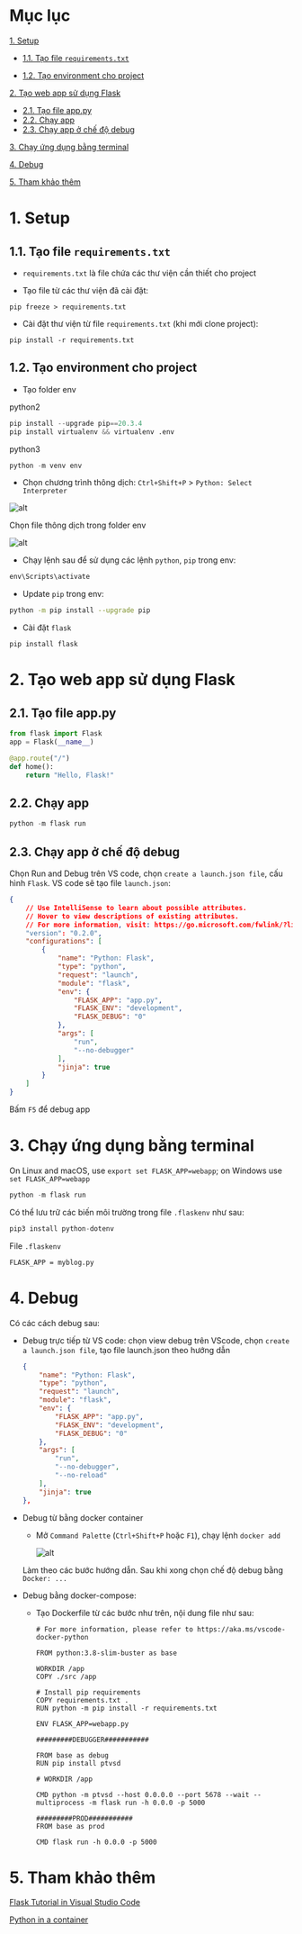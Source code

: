 # Mục lục

[1. Setup](#1-setup)

- [1.1. Tạo file ```requirements.txt```](#11-tạo-file-requirementstxt)
  
- [1.2. Tạo environment cho project](#12-tạo-environment-cho-project)
  
[2. Tạo web app sử dụng Flask](#2-tạo-web-app-sử-dụng-flask)

- [2.1. Tạo file app.py](#21-tạo-file-apppy)  
- [2.2. Chạy app](#22-chạy-app)
- [2.3. Chạy app ở chế độ debug](#23-chạy-app-ở-chế-độ-debug)

[3. Chạy ứng dụng bằng terminal](#3-chạy-ứng-dụng-bằng-terminal)

[4. Debug](#4-debug)

[5. Tham khảo thêm](#5-tham-khảo-thêm)

# 1. Setup

## 1.1. Tạo file ```requirements.txt```

- ```requirements.txt``` là file chứa các thư viện cần thiết cho project

- Tạo file từ các thư viện đã cài đặt:

```pip
pip freeze > requirements.txt
```

- Cài đặt thư viện từ file ```requirements.txt``` (khi mới clone project):

```pip
pip install -r requirements.txt
```

## 1.2. Tạo environment cho project

- Tạo folder env

python2

```python
pip install --upgrade pip==20.3.4
pip install virtualenv && virtualenv .env
```

python3

```python
python -m venv env
```

- Chọn chương trình thông dịch: ```Ctrl+Shift+P``` > ```Python: Select Interpreter```

![alt](https://code.visualstudio.com/assets/docs/python/shared/command-palette.png)

Chọn file thông dịch trong folder env

![alt](https://code.visualstudio.com/assets/docs/python/shared/select-virtual-environment.png)

- Chạy lệnh sau để sử dụng các lệnh ```python```, ```pip``` trong env:

```ps
env\Scripts\activate
```

- Update ```pip``` trong env:

```bash
python -m pip install --upgrade pip
```

- Cài đặt ```flask```

```bask
pip install flask
```

# 2. Tạo web app sử dụng Flask

## 2.1. Tạo file app.py

```py
from flask import Flask
app = Flask(__name__)

@app.route("/")
def home():
    return "Hello, Flask!"
```

## 2.2. Chạy app

```py
python -m flask run
```

## 2.3. Chạy app ở chế độ debug

Chọn Run and Debug trên VS code, chọn ```create a launch.json file```, cấu hình ```Flask```. VS code sẽ tạo file ```launch.json```:

```json
{
    // Use IntelliSense to learn about possible attributes.
    // Hover to view descriptions of existing attributes.
    // For more information, visit: https://go.microsoft.com/fwlink/?linkid=830387
    "version": "0.2.0",
    "configurations": [
        {
            "name": "Python: Flask",
            "type": "python",
            "request": "launch",
            "module": "flask",
            "env": {
                "FLASK_APP": "app.py",
                "FLASK_ENV": "development",
                "FLASK_DEBUG": "0"
            },
            "args": [
                "run",
                "--no-debugger"
            ],
            "jinja": true
        }
    ]
}
```

Bấm ```F5``` để debug app

# 3. Chạy ứng dụng bằng terminal

On Linux and macOS, use ```export set FLASK_APP=webapp```; on Windows use ```set FLASK_APP=webapp```

```py
python -m flask run
```

Có thể lưu trữ các biến môi trường trong file ```.flaskenv``` như sau:

```py
pip3 install python-dotenv
```

File ```.flaskenv```

```config
FLASK_APP = myblog.py
```

# 4. Debug

Có các cách debug sau:

- Debug trực tiếp từ VS code: chọn view debug trên VScode, chọn ```create a launch.json file```, tạo file launch.json theo hướng dẫn

    ```json
    {
        "name": "Python: Flask",
        "type": "python",
        "request": "launch",
        "module": "flask",
        "env": {
            "FLASK_APP": "app.py",
            "FLASK_ENV": "development",
            "FLASK_DEBUG": "0"
        },
        "args": [
            "run",
            "--no-debugger",
            "--no-reload"
        ],
        "jinja": true
    },
    ```

- Debug từ bằng docker container
  
  - Mở ```Command Palette``` (```Ctrl+Shift+P``` hoặc ```F1```), chạy lệnh ```docker add ```
  
    ![alt](https://code.visualstudio.com/assets/docs/containers/quickstarts/python-add-python.png)

  Làm theo các bước hướng dẫn. Sau khi xong chọn chế độ debug bằng ```Docker: ...```

- Debug bằng docker-compose:

  - Tạo Dockerfile từ các bước như trên, nội dung file như sau:

    ```docker
    # For more information, please refer to https://aka.ms/vscode-docker-python

    FROM python:3.8-slim-buster as base

    WORKDIR /app
    COPY ./src /app

    # Install pip requirements
    COPY requirements.txt .
    RUN python -m pip install -r requirements.txt

    ENV FLASK_APP=webapp.py

    #########DEBUGGER###########

    FROM base as debug
    RUN pip install ptvsd

    # WORKDIR /app

    CMD python -m ptvsd --host 0.0.0.0 --port 5678 --wait --multiprocess -m flask run -h 0.0.0 -p 5000

    #########PROD###########
    FROM base as prod

    CMD flask run -h 0.0.0 -p 5000
    ```

# 5. Tham khảo thêm

[Flask Tutorial in Visual Studio Code](https://code.visualstudio.com/docs/python/tutorial-flask)

[Python in a container](https://code.visualstudio.com/docs/containers/quickstart-python)
